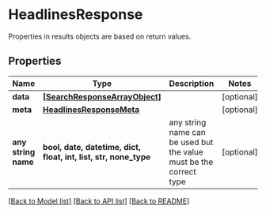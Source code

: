 # HeadlinesResponse

Properties in results objects are based on return values.

## Properties
Name | Type | Description | Notes
------------ | ------------- | ------------- | -------------
**data** | [**[SearchResponseArrayObject]**](SearchResponseArrayObject.md) |  | [optional] 
**meta** | [**HeadlinesResponseMeta**](HeadlinesResponseMeta.md) |  | [optional] 
**any string name** | **bool, date, datetime, dict, float, int, list, str, none_type** | any string name can be used but the value must be the correct type | [optional]

[[Back to Model list]](../README.md#documentation-for-models) [[Back to API list]](../README.md#documentation-for-api-endpoints) [[Back to README]](../README.md)


